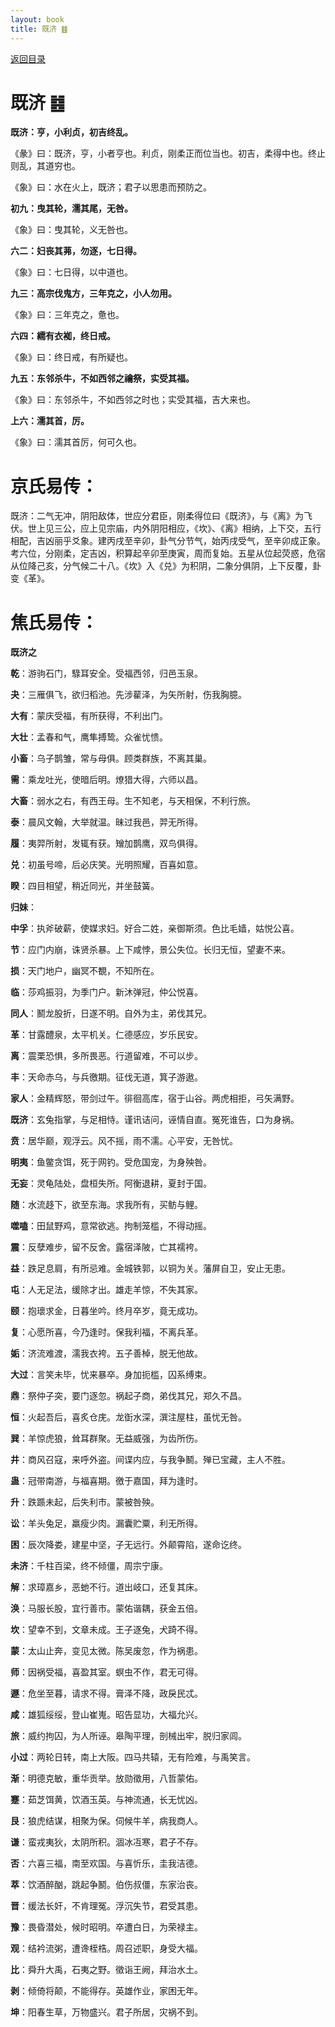 ```yaml
---
layout: book
title: 既济 ䷾
---
```


[返回目录](./)

# 既济 ䷾

**既济：亨，小利贞，初吉终乱。**

《彖》曰：既济，亨，小者亨也。利贞，刚柔正而位当也。初吉，柔得中也。终止则乱，其道穷也。

《象》曰：水在火上，既济；君子以思患而预防之。

**初九：曳其轮，濡其尾，无咎。**

《象》曰：曳其轮，义无咎也。

**六二：妇丧其茀，勿逐，七日得。**

《象》曰：七日得，以中道也。

**九三：高宗伐鬼方，三年克之，小人勿用。**

《象》曰：三年克之，惫也。

**六四：繻有衣袽，终日戒。**

《象》曰：终日戒，有所疑也。

**九五：东邻杀牛，不如西邻之禴祭，实受其福。**

《象》曰：东邻杀牛，不如西邻之时也；实受其福，吉大来也。

**上六：濡其首，厉。**

《象》曰：濡其首厉，何可久也。

# 京氏易传：

既济：二气无冲，阴阳敌体，世应分君臣，刚柔得位曰《既济》，与《离》为飞伏。世上见三公，应上见宗庙，内外阴阳相应，《坎》、《离》相纳，上下交，五行相配，吉凶丽乎爻象。建丙戌至辛卯，卦气分节气，始丙戌受气，至辛卯成正象。考六位，分刚柔，定吉凶，积算起辛卯至庚寅，周而复始。五星从位起荧惑，危宿从位降己亥，分气候二十八。《坎》入《兑》为积阴，二象分俱阴，上下反覆，卦变《革》。


# 焦氏易传：

**既济之**

**乾**：游驹石门，騄耳安全。受福西邻，归邑玉泉。

**夬**：三雁俱飞，欲归稻池。先涉雚泽，为矢所射，伤我胸臆。

**大有**：蒙庆受福，有所获得，不利出门。

**大壮**：孟春和气，鹰隼搏鸷。众雀忧愦。

**小畜**：乌子鹊雏，常与母俱。顾类群族，不离其巢。

**需**：乘龙吐光，使暗后明。燎猎大得，六师以昌。

**大畜**：弱水之右，有西王母。生不知老，与天相保，不利行旅。

**泰**：晨风文翰，大举就温。昧过我邑，羿无所得。

**履**：夷羿所射，发辄有获。矰加鹊鹰，双鸟俱得。

**兑**：初虽号啼，后必庆笑。光明照耀，百喜如意。

**睽**：四目相望，稍近同光，并坐鼓簧。

**归妹**：

**中孚**：执斧破薪，使媒求妇。好合二姓，亲御斯须。色比毛嫱，姑悦公喜。

**节**：应门内崩，诛贤杀暴。上下咸悖，景公失位。长归无恒，望妻不来。

**损**：天门地户，幽冥不覩，不知所在。

**临**：莎鸡振羽，为季门户。新沐弹冠，仲公悦喜。

**同人**：鬭龙股折，日遂不明。自外为主，弟伐其兄。

**革**：甘露醴泉，太平机关。仁德感应，岁乐民安。

**离**：震栗恐惧，多所畏恶。行道留难，不可以步。

**丰**：天命赤乌，与兵徼期。征伐无道，箕子游遨。

**家人**：金精辉怒，带剑过午。徘徊高库，宿于山谷。两虎相拒，弓矢满野。

**既济**：玄兔指掌，与足相恃。谨讯诘问，诬情自直。冤死谁告，口为身祸。

**贲**：居华巅，观浮云。风不摇，雨不濡。心平安，无咎忧。

**明夷**：鱼鳖贪饵，死于网钓。受危国宠，为身殃咎。

**无妄**：灵龟陆处，盘桓失所。阿衡退耕，夏封于国。

**随**：水流趍下，欲至东海。求我所有，买鲂与鲤。

**噬嗑**：田鼠野鸡，意常欲逃。拘制笼槛，不得动摇。

**震**：反孽难步，留不反舍。露宿泽陂，亡其襦袴。

**益**：跌足息肩，有所忌难。金城铁郭，以铜为关。藩屏自卫，安止无患。

**屯**：人无足法，缓除才出。雄走羊惊，不失其家。

**颐**：抱瓌求金，日暮坐吟。终月卒岁，竟无成功。

**复**：心愿所喜，今乃逢时。保我利福，不离兵革。

**姤**：济流难渡，濡我衣袴。五子善棹，脱无他故。

**大过**：言笑未毕，忧来暴卒。身加扼槛，囚系缚束。

**鼎**：祭仲子突，要门逐忽。祸起子商，弟伐其兄，郑久不昌。

**恒**：火起吾后，喜炙仓庑。龙衘水深，潠注屋柱，虽忧无咎。

**巽**：羊惊虎狼，耸耳群聚。无益威强，为齿所伤。

**井**：商风召寇，来呼外盗。间谍内应，与我争鬭。殚已宝藏，主人不胜。

**蛊**：冠带南游，与福喜期。徼于嘉国，拜为逢时。

**升**：跌踬未起，后失利市。蒙被咎殃。

**讼**：羊头兔足，羸瘦少肉。漏囊贮粟，利无所得。

**困**：辰次降娄，建星中坚，子无远行。外颠霄陷，遂命讫终。

**未济**：千柱百梁，终不倾僵，周宗宁康。

**解**：求璋嘉乡，恶虵不行。道出岐口，还复其床。

**涣**：马服长股，宜行善市。蒙佑谐耦，获金五倍。

**坎**：望幸不到，文章未成。王子逐兔，犬踦不得。

**蒙**：太山止奔，变见太微。陈吴废忽，作为祸患。

**师**：因祸受福，喜盈其室。螟虫不作，君无可得。

**遯**：危坐至暮，请求不得。膏泽不降，政戾民忒。

**咸**：雄狐绥绥，登山崔嵬。昭告显功，大福允兴。

**旅**：威约拘囚，为人所诬。皋陶平理，剖械出牢，脱归家闾。

**小过**：两轮日转，南上大阪。四马共辕，无有险难，与禹笑言。

**渐**：明德克敏，重华贡举。放勋徵用，八哲蒙佑。

**蹇**：茹芝饵黄，饮酒玉英。与神流通，长无忧凶。

**艮**：狼虎结谋，相聚为保。伺候牛羊，病我商人。

**谦**：蛮戎夷狄，太阴所积。涸冰冱寒，君子不存。

**否**：六喜三福，南至欢国。与喜忻乐，圭我洁德。

**萃**：饮酒醉酗，跳起争鬭。伯伤叔僵，东家治丧。

**晋**：缓法长奸，不肯理冤。浮沉失节，君受其患。

**豫**：畏昏潜处，候时昭明。卒遭白日，为荣禄主。

**观**：结衿流粥，遭谗桎梏。周召述职，身受大福。

**比**：舜升大禹，石夷之野。徵诣王阙，拜治水土。

**剥**：倾倚将颠，不能得存。英雄作业，家困无年。

**坤**：阳春生草，万物盛兴。君子所居，灾祸不到。



